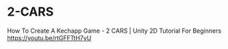 # 2-CARS
How To Create A Kechapp Game - 2 CARS | Unity 2D Tutorial For Beginners
https://youtu.be/rtGFFTtH7yU
